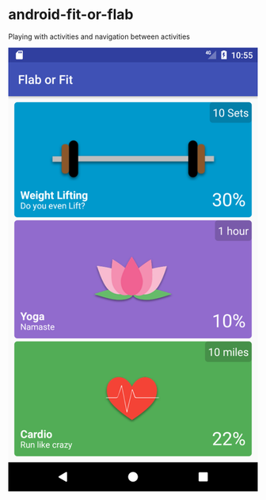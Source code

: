 # android-fit-or-flab
Playing with activities and navigation between activities

![Image of App](Screenshot_1488520559.png)